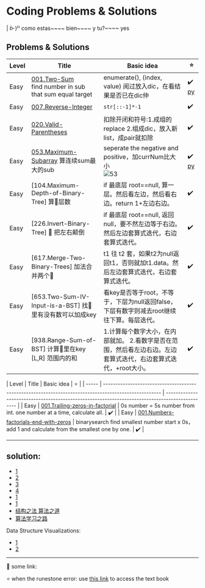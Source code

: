 


# Coding Problems & Solutions


| ᐕ)⁾⁾ como estas~~~~ bien~~~~ y tu?~~~~ yes


## Problems & Solutions

| Level | Title                                                                                              | Basic idea                                                                                                       | ⭐                                                                                                            |
| ----- | -------------------------------------------------------------------------------------------------- | ---------------------------------------------------------------------------------------------------------------- | ------------------------------------------------------------------------------------------------------------ |
| Easy  | [001.Two-Sum](https://leetcode.com/problems/two-sum) <br> find number in sub that sum equal target | enumerate(), (index, value) 阅过放入dic，在看结果是否已在dic仲                                                   | ✔️ [py](https://github.com/ocholuo/language/blob/master/00000.leecode/leepy/001.two-sum.py) |
| Easy  | [007.Reverse-Integer](https://leetcode.com/problems/reverse-integer)                               | `str[::-1]*-1`                                                                                                   | ✔️                                                                                                            |
| Easy  | [020.Valid-Parentheses](https://leetcode.com/problems/valid-parentheses)                           | 扣除开闭和符号:1.成组的replace 2.组成dic，放入新list，成pair就扣除                                               | ✔️                                                                                                            |
| Easy  | [053.Maximum-Subarray](https://leetcode.com/problems/maximum-subarray) 算连续sum最大的sub          | seperate the negative and positive，加currNum比大小 <br> ![53](https://i.imgur.com/ypKGaWv.png)                  | ✔️   [py](https://github.com/ocholuo/language/blob/master/00000.leecode/leepy/053.Maximum-Subarray.py) |
| Easy  | [104.Maximum-Depth-of-Binary-Tree] 算🌲层数                                                         | if 最底层 root==null, 算一层。然后看左边，然后看右边。return 1+左边右边。                                        | ✔️                                                                                                            |
| Easy  | [226.Invert-Binary-Tree] 🌲 把左右颠倒                                                              | if 最底层 root==null, 返回null，要不然左边等于右边。然后左边套算式迭代，右边套算式迭代。                         | ✔️                                                                                                            |
| Easy  | [617.Merge-Two-Binary-Trees] 加法合并两个🌲                                                         | t1 往 t2 套，如果t2为null返回t1，否则就加t1.data。然后左边套算式迭代，右边套算式迭代。                           | ✔️                                                                                                            |
| Easy  | [653.Two-Sum-IV-Input-is-a-BST] 找🌲里有没有数可以加成key                                           | 看key是否等于root，不等于，下层为null返回false，下层有数字则减去root继续往下算。每层迭代。                       | ✔️                                                                                                            |
| Easy  | [938.Range-Sum-of-BST] 计算🌲里在key [L,R] 范围内的和                                               | 1.计算每个数字大小，在内部就加。 2.看数字是否在范围，然后看左边右边。左边套算式迭代，右边套算式迭代，+root大小。 | ✔️                                                                                                            |



| Level | Title                                                                                                 | Basic idea                                                                                      | ⭐ |
| ----- | ----------------------------------------------------------------------------------------------------- | ----------------------------------------------------------------------------------------------- |
| Easy  | [001.Trailing-zeros-in-factorial](./interviewQ/2020-09-04-Trailing-zeros-in-factorial.md)             | 0s number = 5s number from int. one number at a time, calculate all.                            | ✔️ |
| Easy  | [001.Numbers-factorials-end-with-zeros](./interviewQ/2020-09-04-Numbers-factorials-end-with-zeros.md) | binarysearch find smallest number start x 0s，add 1 and calculate from the smallest one by one. | ✔️ |



---

## solution:

- [1](https://github.com/qiyuangong/leetcode)
- [2](https://github.com/TheAlgorithms/Python/blob/master/DIRECTORY.md)
- [3](https://github.com/csujedihy/lc-all-solutions/blob/master/001.two-sum/question.md)
- [4](https://www.jianshu.com/p/a6aa07fc9f05)
- [1](https://leetcode.com/problemset/all/?difficulty=Easy)
- [1](https://leetcode.com/problemset/top-100-liked-questions/?difficulty=Easy)
- [结构之法 算法之道](https://blog.csdn.net/v_JULY_v/article/list/5)
- [算法学习之路](http://zh.lucida.me/blog/on-learning-algorithms/)

Data Structure Visualizations:
- [1](https://www.cs.usfca.edu/~galles/visualization/Algorithms.html)
- [2](https://visualgo.net/en)

---


:purple_heart: some link:

⭐ when the runestone error: use [this link](https://runestone.academy/runestone/books/published/fopp/AdvancedAccumulation/toctree.html) to access the text book
